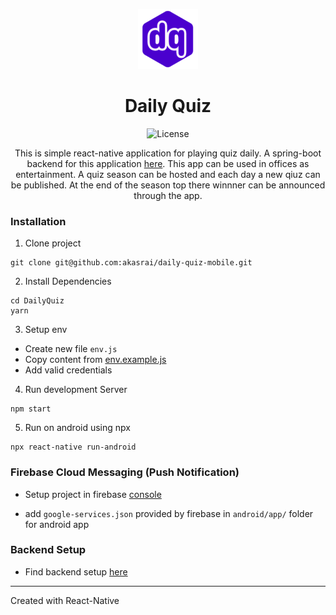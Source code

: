 <div style="text-align:center; margin:auto; width:100%">

![](https://raw.githubusercontent.com/akasrai/daily-quiz-mobile/master/android/app/src/main/res/mipmap-xhdpi/ic_launcher.png?token=AELU3B4SR6VBOVAVMVPCESC6ZOMJ6)

# Daily Quiz

![License](https://img.shields.io/badge/License-MIT-red.svg)

This is simple react-native application for playing quiz daily. A spring-boot backend for this application [here](https://github.com/akasrai/daily-quiz-backend). This app can be used in offices as entertainment. A quiz season can be hosted and each day a new qiuz can be published. At the end of the season top there winnner can be announced through the app.

</div>

### Installation

1. Clone project

```
git clone git@github.com:akasrai/daily-quiz-mobile.git
```

2. Install Dependencies

```
cd DailyQuiz
yarn
```

3. Setup env

- Create new file `env.js`
- Copy content from [env.example.js](https://github.com/akasrai/daily-quiz-mobile/blob/master/env.example.js)
- Add valid credentials

4. Run development Server

```
npm start
```

5. Run on android using npx

```
npx react-native run-android
```

### Firebase Cloud Messaging (Push Notification)

- Setup project in firebase [console](https://console.firebase.google.com/)

- add `google-services.json` provided by firebase in `android/app/` folder for android app

### Backend Setup

- Find backend setup [here](https://github.com/akasrai/daily-quiz-backend)

---

Created with React-Native
